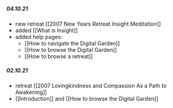 ##### 04.10.21 
- new retreat [[2007 New Years Retreat Insight Meditation]]
- added [[What is Insight]]
- added help pages:
	- [[How to navigate the Digital Garden]]
	- [[How to browse the Digital Garden]]
	- [[How to browse a retreat]]

##### 02.10.21 
- retreat [[2007 Lovingkindness and Compassion As a Path to Awakening]]
- [[Introduction]] and [[How to browse the Digital Garden]]

